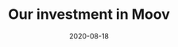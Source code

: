 ---
title: Our investment in Moov
link: https://blog.rre.com/our-investment-in-moov-a0dfd0cf5f62
publication: RRE Ventures
date: '2020-08-18'
---